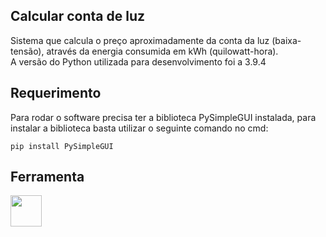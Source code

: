 ## Calcular conta de luz
Sistema que calcula o preço aproximadamente da conta da luz (baixa-tensão), através da energia
consumida em kWh (quilowatt-hora).<br>
A versão do Python utilizada para desenvolvimento foi a 3.9.4
## Requerimento
Para rodar o software precisa ter a biblioteca PySimpleGUI instalada, para instalar a biblioteca basta utilizar o seguinte comando no cmd:

    pip install PySimpleGUI
## Ferramenta
<img src="https://cdn.jsdelivr.net/gh/devicons/devicon/icons/python/python-original-wordmark.svg" width="50"/>
